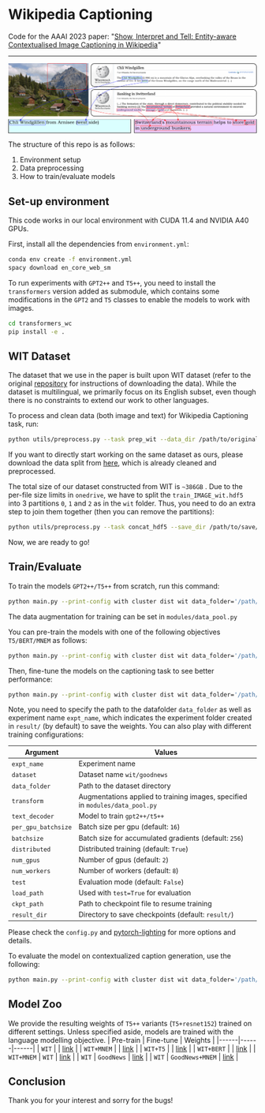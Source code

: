 # Wikipedia Captioning

Code for the AAAI 2023 paper: "[Show, Interpret and Tell: Entity-aware Contextualised Image Captioning in Wikipedia](https://arxiv.org/abs/2209.10474)"

---
<p align="center">
  <img align="middle" src="./assets/teaser.png" alt="Wikipedia Captioning"/>
</p>

The structure of this repo is as follows:

1. Environment setup 
2. Data preprocessing 
3. How to train/evaluate models

## Set-up environment
This code works in our local environment with CUDA 11.4 and NVIDIA A40 GPUs.

First, install all the dependencies from `environment.yml`:

```bash
conda env create -f environment.yml
spacy download en_core_web_sm
```

To run experiments with `GPT2++` and `T5++`, you need to install the `transformers` version added as submodule, which contains some modifications in the `GPT2` and `T5` classes to enable the models to work with images.
```bash
cd transformers_wc
pip install -e .
```

## WIT Dataset
The dataset that we use in the paper is built upon WIT dataset (refer to the original [repository](https://github.com/google-research-datasets/wit) for instructions of downloading the data). While the dataset is multilingual, we primarily focus on its English subset, even though there is no constraints to extend our work to other languages.

To process and clean data (both image and text) for Wikipedia Captioning task, run:
```bash
python utils/preprocess.py --task prep_wit --data_dir /path/to/original/data/ --save_dir /path/to/save/data/
```
If you want to directly start working on the same dataset as ours, please download the data split from [here](https://cvcuab-my.sharepoint.com/:f:/g/personal/knguyen_cvc_uab_cat/Er_nNnUqoidBk2ETpLO0AI0BVYYC6vAx3xO8fnAL6-LtrA?e=pqxpAy), which is already cleaned and preprocessed.

The total size of our dataset constructed from WIT is `~386GB` . Due to the per-file size limits in `onedrive`, we have to split the `train_IMAGE_wit.hdf5` into 3 partitions `0`, `1` and `2` as in the `wit` folder. Thus, you need to do an extra step to join them together (then you can remove the partitions):
```bash
python utils/preprocess.py --task concat_hdf5 --save_dir /path/to/save/data/
```
Now, we are ready to go!

## Train/Evaluate

To train the models `GPT2++/T5++` from scratch, run this command:
```bash
python main.py --print-config with cluster dist wit data_folder='/path/to/the/data' t5pp expt_name="t5pp_wit"
```
The data augmentation for training can be set in `modules/data_pool.py`

You can pre-train the models with one of the following objectives `T5/BERT/MNEM` as follows:
```bash
python main.py --print-config with cluster dist wit data_folder='/path/to/the/data' t5pp pt_objective='MNEM' expt_name="t5pp_pt_mnem_wit"
```
Then, fine-tune the models on the captioning task to see better performance:
```bash
python main.py --print-config with cluster dist wit data_folder='/path/to/the/data' t5pp load_path='/path/to/pretrained/weights' expt_name="t5pp_pt_mnem_wit_ft_wit"
```

Note, you need to specify the path to the datafolder `data_folder` as well as experiment name `expt_name`, which indicates the experiment folder created in `result/` (by default) to save the weights. You can also play with different training configurations:

| Argument | Values |
|------|------|
| `expt_name` | Experiment name |
| `dataset` | Dataset name `wit/goodnews` |
| `data_folder` | Path to the dataset directory |
| `transform` | Augmentations applied to training images, specified in `modules/data_pool.py` |
| `text_decoder` | Model to train `gpt2++/t5++` |
| `per_gpu_batchsize` | Batch size per gpu (default: `16`) |
| `batchsize` | Batch size for accumulated gradients (default: `256`) |
| `distributed` | Distributed training (default: `True`) |
| `num_gpus` | Number of gpus (default: `2`) |
| `num_workers` | Number of workers (default: `8`) |
| `test` | Evaluation mode (default: `False`) |
| `load_path` | Used with `test=True` for evaluation |
| `ckpt_path` | Path to checkpoint file to resume training |
| `result_dir` | Directory to save checkpoints (default: `result/`)|

Please check the `config.py` and [pytorch-lighting](https://pytorch-lightning.readthedocs.io/en/1.5.10/common/trainer.html#trainer-flags) for more options and details. 

To evaluate the model on contextualized caption generation, use the following:
```bash
python main.py --print-config with cluster dist wit data_folder='/path/to/the/data' t5pp caption_eval expt_name="expt_name_eval" load_path="/path/to/model/weights"
```

## Model Zoo
We provide the resulting weights of `T5++` variants (`T5+resnet152`) trained on different settings. Unless specified aside, models are trained with the language modelling objective.
| Pre-train | Fine-tune | Weights |
|------|------|------|
| `WIT` |  | [link](https://cvcuab-my.sharepoint.com/:f:/g/personal/knguyen_cvc_uab_cat/EtULUlYp8vZHve-7r7HvyLsBw-T3sLm8YCrTeQ1hsK8Omg?e=GC73qD) |
| `WIT+MNEM` |  | [link](https://cvcuab-my.sharepoint.com/:f:/g/personal/knguyen_cvc_uab_cat/EgwpXGudCfFPmBQNjTmqLPsB0OvohKQveABAzdEHsgnqyg?e=2BkOF1) |
| `WIT+T5` |  | [link]() |
| `WIT+BERT` |  | [link]() |
| `WIT+MNEM` | `WIT` | [link](https://cvcuab-my.sharepoint.com/:f:/g/personal/knguyen_cvc_uab_cat/Ejj2AluQC-tPjqHiF_g-TNwBAmfaVXeoL92t5kmXGQWs9w?e=Cgfjx2) |
| `WIT` | `GoodNews` | [link](https://cvcuab-my.sharepoint.com/:f:/g/personal/knguyen_cvc_uab_cat/EhZKCPND7tFOjceC9IvrsyoBx1zkFGNh8IjdNBWwh_0G2g?e=kXVMYX) |
| `WIT` | `GoodNews+MNEM` | [link](https://cvcuab-my.sharepoint.com/:f:/g/personal/knguyen_cvc_uab_cat/Ep2W_2JeY2hNi19CvkkiPhcB2_zOzFP8apepGrE9HI0bwQ?e=bKD3KZ) |

## Conclusion
Thank you for your interest and sorry for the bugs!
